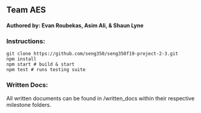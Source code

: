## Team AES
#### Authored by: Evan Roubekas, Asim Ali, & Shaun Lyne

### Instructions:
`git clone https://github.com/seng350/seng350f19-project-2-3.git`  
`npm install`  
`npm start # build & start`  
`npm test # runs testing suite`  

### Written Docs:
All written documents can be found in /written_docs within their respective milestone folders.
